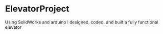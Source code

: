 # ElevatorProject
 Using SolidWorks and arduino I designed, coded, and built a fully functional elevator
